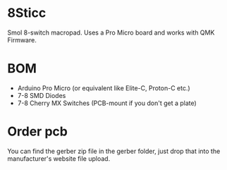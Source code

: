 # 8Sticc
Smol 8-switch macropad. Uses a Pro Micro board and works with QMK Firmware.

# BOM  
* Arduino Pro Micro (or equivalent like Elite-C, Proton-C etc.)
* 7-8 SMD Diodes
* 7-8 Cherry MX Switches (PCB-mount if you don't get a plate)

# Order pcb
You can find the gerber zip file in the gerber folder, just drop that into the manufacturer's website file upload.
